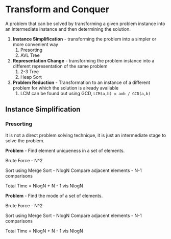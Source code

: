 # Transform and Conquer

A problem that can be solved by transforming a given problem instance into an intermediate instance and then determining the solution.

1. **Instance Simplification** - transforming the problem into a simpler or more convenient way
   1. Presorting
   2. AVL Tree
2. **Representation Change** - transforming the problem instance into a different representation of the same problem
   1. 2-3 Tree
   2. Heap Sort
3. **Problem Reduction** - Transformation to an instance of a different problem for which the solution is already available
   1. LCM can be found out using GCD, `LCM(a,b) = axb / GCD(a,b)`

## Instance Simplification

### Presorting

It is not a direct problem solving technique, it is just an intermediate stage to solve the problem.

**Problem** - Find element uniqueness in a set of elements.

Brute Force - N^2

Sort using Merge Sort - NlogN
Compare adjacent elements - N-1 comparisons

Total Time = NlogN + N - 1
vis NlogN

**Problem** - Find the mode of a set of elements.

Brute Force - N^2

Sort using Merge Sort - NlogN
Compare adjacent elements - N-1 comparisons

Total Time = NlogN + N - 1
vis NlogN